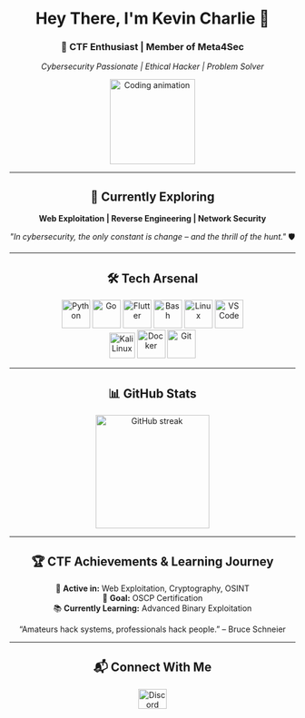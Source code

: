 <div align="center">
  
# Hey There, I'm Kevin Charlie 👋  
### 🔐 CTF Enthusiast | Member of Meta4Sec  
*Cybersecurity Passionate | Ethical Hacker | Problem Solver*  

<img src="https://media.giphy.com/media/v1.Y2lkPWVjZjA1ZTQ3cXNuNTYyaDl1YmNuMndoZmY1enJ2Y21qMzVwM2M3bnA4Yno1aHZzdyZlcD12MV9zdGlja2Vyc19yZWxhdGVkJmN0PXM/6KirhLJyR7oMcwgJQk/giphy.gif" height="150" alt="Coding animation"/>  

---

## 🎯 Currently Exploring  
**Web Exploitation | Reverse Engineering | Network Security**  

*"In cybersecurity, the only constant is change – and the thrill of the hunt."* 🛡️  

---

## 🛠️ Tech Arsenal  
<img src="https://cdn.jsdelivr.net/gh/devicons/devicon/icons/python/python-original.svg" height="50" alt="Python" title="Python"/>  
<img src="https://cdn.jsdelivr.net/gh/devicons/devicon/icons/go/go-original-wordmark.svg" height="50" alt="Go" title="Go"/>  
<img src="https://cdn.jsdelivr.net/gh/devicons/devicon/icons/flutter/flutter-original.svg" height="50" alt="Flutter" title="Flutter"/>  
<img src="https://cdn.jsdelivr.net/gh/devicons/devicon/icons/bash/bash-original.svg" height="50" alt="Bash" title="Bash"/>  
<img src="https://cdn.jsdelivr.net/gh/devicons/devicon/icons/linux/linux-original.svg" height="50" alt="Linux" title="Linux"/>  
<img src="https://cdn.jsdelivr.net/gh/devicons/devicon/icons/vscode/vscode-original.svg" height="50" alt="VS Code" title="VS Code"/>  

<br>  

<img src="https://www.kali.org/images/kali-logo.svg" height="45" alt="Kali Linux" title="Kali Linux"/>  
<img src="https://cdn.jsdelivr.net/gh/devicons/devicon/icons/docker/docker-original.svg" height="50" alt="Docker" title="Docker"/>  
<img src="https://cdn.jsdelivr.net/gh/devicons/devicon/icons/git/git-original.svg" height="50" alt="Git" title="Git"/>  

---

## 📊 GitHub Stats  
<img src="https://streak-stats.demolab.com?user=NamX1&locale=en&mode=daily&theme=dark&hide_border=false&border_radius=5" height="200" alt="GitHub streak"/>  

---

## 🏆 CTF Achievements & Learning Journey  
🚩 **Active in:** Web Exploitation, Cryptography, OSINT  
🎯 **Goal:** OSCP Certification  
📚 **Currently Learning:** Advanced Binary Exploitation  

“Amateurs hack systems, professionals hack people.” – Bruce Schneier 

---

## 📬 Connect With Me  
<a href="https://discord.com/users/856166762793009202" target="_blank">
  <img src="https://raw.githubusercontent.com/maurodesouza/profile-readme-generator/master/src/assets/icons/social/discord/default.svg" width="50" height="35" alt="Discord" title="Let's chat on Discord!"/>
</a>  

</div>
